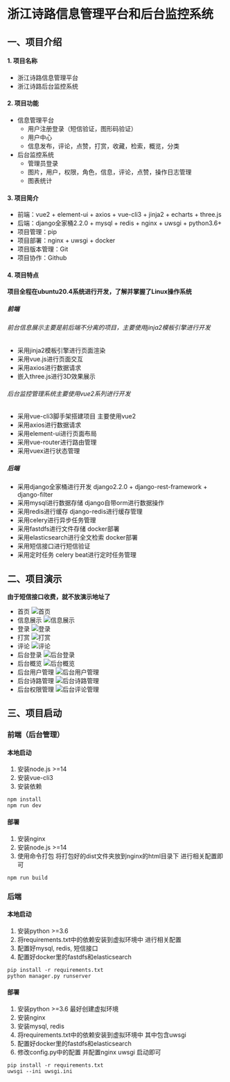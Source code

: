 # 浙江诗路信息管理平台和后台监控系统

## 一、项目介绍

#### 1. 项目名称
- 浙江诗路信息管理平台
- 浙江诗路后台监控系统

#### 2. 项目功能
- 信息管理平台
  - 用户注册登录（短信验证，图形码验证）
  - 用户中心
  - 信息发布，评论，点赞，打赏，收藏，检索，概览，分类
- 后台监控系统
  - 管理员登录
  - 图片，用户，权限，角色，信息，评论，点赞，操作日志管理
  - 图表统计

#### 3. 项目简介
- 前端：vue2 + element-ui + axios + vue-cli3 + jinja2 + echarts + three.js
- 后端：django全家桶2.2.0 + mysql + redis + nginx + uwsgi + python3.6+ 
- 项目管理：pip
- 项目部署：nginx + uwsgi + docker
- 项目版本管理：Git
- 项目协作：Github

#### 4. 项目特点
**项目全程在ubuntu20.4系统进行开发，了解并掌握了Linux操作系统**
#####  前端
###### 前台信息展示主要是前后端不分离的项目，主要使用jinja2模板引擎进行开发
- 采用jinja2模板引擎进行页面渲染
- 采用vue.js进行页面交互
- 采用axios进行数据请求
- 嵌入three.js进行3D效果展示 
###### 后台监控管理系统主要使用vue2系列进行开发
- 采用vue-cli3脚手架搭建项目 主要使用vue2
- 采用axios进行数据请求
- 采用element-ui进行页面布局
- 采用vue-router进行路由管理
- 采用vuex进行状态管理

#####  后端
- 采用django全家桶进行开发 django2.2.0 + django-rest-framework  + django-filter
- 采用mysql进行数据存储 django自带orm进行数据操作
- 采用redis进行缓存 django-redis进行缓存管理
- 采用celery进行异步任务管理
- 采用fastdfs进行文件存储 docker部署
- 采用elasticsearch进行全文检索 docker部署
- 采用短信接口进行短信验证
- 采用定时任务 celery beat进行定时任务管理

## 二、项目演示
**由于短信接口收费，就不放演示地址了** 
- 首页 ![首页](docs/首页2.jpg)
- 信息展示 ![信息展示](docs/首页.jpg)
- 登录 ![登录](docs/登录.jpg)
- 打赏 ![打赏](docs/打赏.jpg)
- 评论 ![评论](docs/评论.jpg)
- 后台登录 ![后台登录](docs/后台管理登录.jpg)
- 后台概览 ![后台概览](docs/后台概览.jpg)
- 后台用户管理 ![后台用户管理](docs/后台用户管理.jpg)
- 后台诗路管理 ![后台诗路管理](docs/后台诗路管理.jpg)
- 后台权限管理 ![后台评论管理](docs/后台权限管理.jpg)

## 三、项目启动
### 前端（后台管理）
#### 本地启动
1. 安装node.js >=14
2. 安装vue-cli3
3. 安装依赖
```
npm install
npm run dev
```
#### 部署
1. 安装nginx
2. 安装node.js >=14
3. 使用命令打包 将打包好的dist文件夹放到nginx的html目录下 进行相关配置即可
```
npm run build
```

### 后端
#### 本地启动
1. 安装python >=3.6
2. 将requirements.txt中的依赖安装到虚拟环境中 进行相关配置
3. 配置好mysql, redis, 短信接口
4. 配置好docker里的fastdfs和elasticsearch
```
pip install -r requirements.txt
python manager.py runserver
```
#### 部署
1. 安装python >=3.6 最好创建虚拟环境
2. 安装nginx
3. 安装mysql, redis
4. 将requirements.txt中的依赖安装到虚拟环境中 其中包含uwsgi
5. 配置好docker里的fastdfs和elasticsearch
6. 修改config.py中的配置 并配置nginx uwsgi 启动即可
```
pip install -r requirements.txt
uwsgi --ini uwsgi.ini
```
